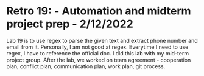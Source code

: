 # Retro 19: - Automation and midterm project prep - 2/12/2022

Lab 19 is to use regex to parse the given text and extract phone number and email from it. Personally, I am not good at regex. Everytime I need to use regex, I have to reference the official doc. I did this lab with my mid-term project group. After the lab, we worked on team agreement - cooperation plan, conflict plan, communication plan, work plan, git process.
